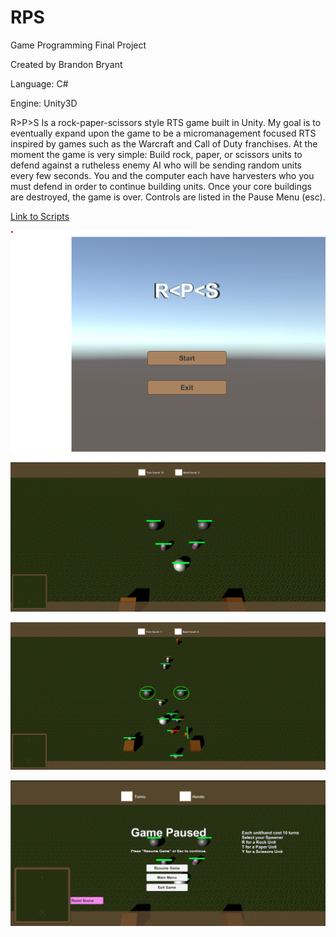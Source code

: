 # RPS
Game Programming Final Project

Created by Brandon Bryant

Language: C#

Engine: Unity3D

R>P>S Is a rock-paper-scissors style RTS game built in Unity. My goal is to eventually expand upon the game to be a micromanagement focused RTS inspired by games such as the Warcraft and Call of Duty franchises.
At the moment the game is very simple: Build rock, paper, or scissors units to defend against a rutheless enemy AI who will be sending random units every few seconds. You and the computer each have harvesters who you must defend in order to continue building units. Once your core buildings are destroyed, the game is over. 
Controls are listed in the Pause Menu (esc). 

[Link to Scripts](https://github.com/GostGaming/RPS/tree/master/Final/RPS_Bryant_Final/Assets/Scripts)

![Title Screen](RPSTitle.png)

![Idle](RPSIdle.png)

![Combat](RPSCombat.png)

![Pause](RPSPause.png)
